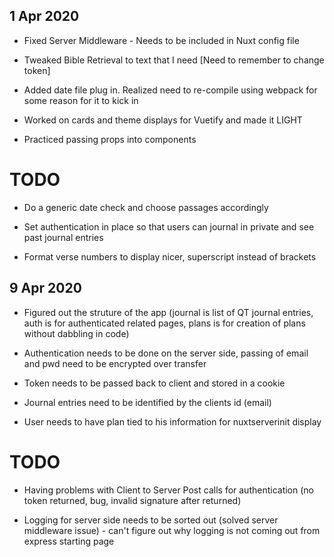 ## 1 Apr 2020

- Fixed Server Middleware - Needs to be included in Nuxt config file

- Tweaked Bible Retrieval to text that I need [Need to remember to change token]

- Added date file plug in. Realized need to re-compile using webpack for some reason for it to kick in

- Worked on cards and theme displays for Vuetify and made it LIGHT

- Practiced passing props into components

# TODO 

- Do a generic date check and choose passages accordingly

- Set authentication in place so that users can journal in private and see past journal entries

- Format verse numbers to display nicer, superscript instead of brackets


## 9 Apr 2020

- Figured out the struture of the app (journal is list of QT journal entries, auth is for authenticated related pages, plans is for creation of plans without dabbling in code)

- Authentication needs to be done on the server side, passing of email and pwd need to be encrypted over transfer

- Token needs to be passed back to client and stored in a cookie

- Journal entries need to be identified by the clients id (email)

- User needs to have plan tied to his information for nuxtserverinit display

# TODO

- Having problems with Client to Server Post calls for authentication (no token returned, bug, invalid signature after returned)

- Logging for server side needs to be sorted out (solved server middleware issue) - can't figure out why logging is not coming out from express starting page

